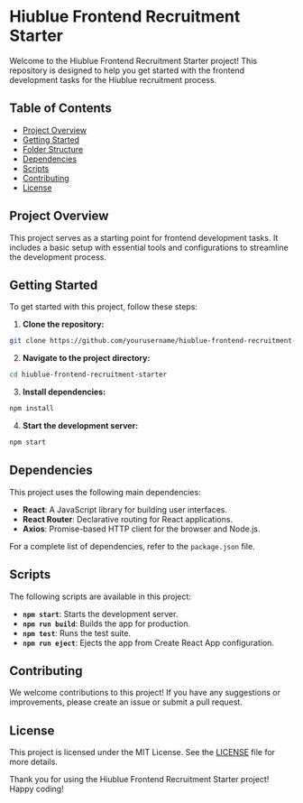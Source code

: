 # Hiublue Frontend Recruitment Starter

Welcome to the Hiublue Frontend Recruitment Starter project! This repository is designed to help you get started with the frontend development tasks for the Hiublue recruitment process.

## Table of Contents

- [Project Overview](#project-overview)
- [Getting Started](#getting-started)
- [Folder Structure](#folder-structure)
- [Dependencies](#dependencies)
- [Scripts](#scripts)
- [Contributing](#contributing)
- [License](#license)

## Project Overview

This project serves as a starting point for frontend development tasks. It includes a basic setup with essential tools and configurations to streamline the development process.

## Getting Started

To get started with this project, follow these steps:

1. **Clone the repository:**
  ```sh
  git clone https://github.com/yourusername/hiublue-frontend-recruitment-starter.git
  ```
2. **Navigate to the project directory:**
  ```sh
  cd hiublue-frontend-recruitment-starter
  ```
3. **Install dependencies:**
  ```sh
  npm install
  ```
4. **Start the development server:**
  ```sh
  npm start
  ```

## Dependencies

This project uses the following main dependencies:

- **React**: A JavaScript library for building user interfaces.
- **React Router**: Declarative routing for React applications.
- **Axios**: Promise-based HTTP client for the browser and Node.js.

For a complete list of dependencies, refer to the `package.json` file.

## Scripts

The following scripts are available in this project:

- **`npm start`**: Starts the development server.
- **`npm run build`**: Builds the app for production.
- **`npm test`**: Runs the test suite.
- **`npm run eject`**: Ejects the app from Create React App configuration.

## Contributing

We welcome contributions to this project! If you have any suggestions or improvements, please create an issue or submit a pull request.

## License

This project is licensed under the MIT License. See the [LICENSE](LICENSE) file for more details.

Thank you for using the Hiublue Frontend Recruitment Starter project! Happy coding!